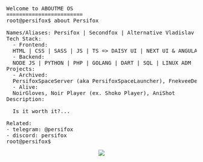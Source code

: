 <pre lang="yaml">
Welcome to ABOUTME OS
========================
root@persifox$ about Persifox<br>
Names/Aliases: Persifox | Secondfox | Alternative Vladislav
Tech Stack: 
  - Frontend:
  HTML | CSS | SASS | JS | TS => DAISY UI | NEXT UI & ANGULAR | NEXT JS
  - Backend:
  NODE JS | PYTHON | PHP | GOLANG | DART | SQL | LINUX ADM
Projects: 
  - Archived: 
  PersifoxSpaceServer (aka PersifoxSpaceLauncher), FnekveeDeveloping, StatusX, RebornProjet, Shoko, InnerMine, Bonzo
  - Alive: 
  NoirGloves, Noir Player (ex. Shoko Player), AniShot
Description: 

  Is it worth it?...

Related:
- telegram: @persifox
- discord: persifox
root@persifox$ 
</pre>

<p align="center">
  <a href="https://skillicons.dev">
    <img src="https://skillicons.dev/icons?i=androidstudio,arduino,godot,blender,django,fastapi,discord,bots,go,php,py,dart,nodejs,html,js,css,tailwind,bootstrap,mysql,redis,mongodb,vscode&perline=11" />
  </a>
</p>
  


